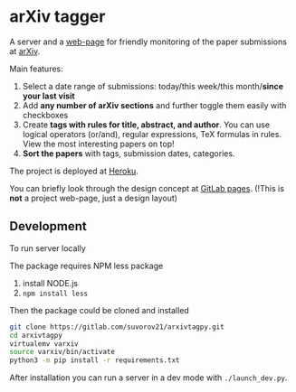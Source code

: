# arXiv tagger
A server and a [web-page](https://arxivtag.herokuapp.com/) for friendly monitoring of the paper submissions at [arXiv](https://arxiv.org/).

Main features:
1. Select a date range of submissions: today/this week/this month/**since your last visit**
2. Add **any number of arXiv sections** and further toggle them easily with checkboxes
3. Create **tags with rules for title, abstract, and author**. You can use logical operators (or/and), regular expressions, TeX formulas in rules. View the most interesting papers on top!
4. **Sort the papers** with tags, submission dates, categories.

The project is deployed at [Heroku](https://arxivtag.herokuapp.com/).

You can briefly look through the design concept at [GitLab pages](https://suvorov21.gitlab.io/arXivTag/). (!This is **not** a project web-page, just a design layout)

## Development
To run server locally

The package requires NPM less package

1. install NODE.js
2. `npm install less`

Then the package could be cloned and installed

```bash
git clone https://gitlab.com/suvorov21/arxivtagpy.git
cd arxivtagpy
virtualemv varxiv
source varxiv/bin/activate
python3 -m pip install -r requirements.txt
```

After installation you can run a server in a dev mode with `./launch_dev.py`.
